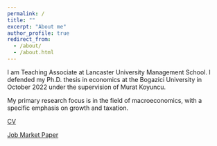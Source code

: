 ```yaml
---
permalink: /
title: ""
excerpt: "About me"
author_profile: true
redirect_from: 
  - /about/
  - /about.html
---
```


I am Teaching Associate at Lancaster University Management School. I defended my Ph.D. thesis in economics at the Bogazici University in October 2022 under the supervision of Murat Koyuncu.

My primary research focus is in the field of macroeconomics, with a specific emphasis on growth and taxation.

<span style="color:Black; font-size: 14px"> [CV](https://kubrahoke.github.io/files/Resume.pdf) </span>

<span style="color:Black; font-size: 14px"> [Job Market Paper](https://kubrahoke.github.io/files/Job_Market_Paper.pdf) </span>



